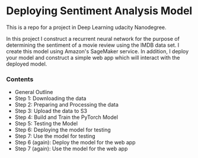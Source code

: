 # Deploying Sentiment Analysis Model

This is a repo for a project in Deep Learning udacity Nanodegree.

In this project I construct a recurrent neural network for the purpose of determining the sentiment of a movie review using the IMDB data set. I create this model using Amazon's SageMaker service. In addition, I deploy your model and construct a simple web app which will interact with the deployed model.


### Contents

- General Outline
- Step 1: Downloading the data
- Step 2: Preparing and Processing the data
- Step 3: Upload the data to S3
- Step 4: Build and Train the PyTorch Model
- Step 5: Testing the Model
- Step 6: Deploying the model for testing
- Step 7: Use the model for testing
- Step 6 (again): Deploy the model for the web app
- Step 7 (again): Use the model for the web app
